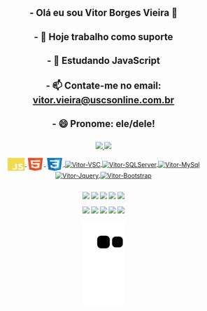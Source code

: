 <div align="center">

## - Olá eu sou Vitor Borges Vieira 👋
## - 🔭 Hoje trabalho como suporte
## - 🌱 Estudando JavaScript
## - 📫 Contate-me no email: vitor.vieira@uscsonline.com.br
## - 😄 Pronome: ele/dele!

</div>

 ##
 
<div align="center">
  <a href="https://github.com/vitorborqge">
  <img height="150em" src="https://github-readme-stats.vercel.app/api?username=vitorborqge&show_icons=true&theme=dracula&include_all_commits=true&count_private=true"/>
  <img height="150em" src="https://github-readme-stats.vercel.app/api/top-langs/?username=vitorborqge&layout=compact&langs_count=7&theme=dracula"/>
</div>

<div style="display: inline_block" align="center"><br>
  <img align="center" alt="Vitor-Js" height="30" width="40" src="https://raw.githubusercontent.com/devicons/devicon/master/icons/javascript/javascript-plain.svg">
  <img align="center" alt="Vitor-HTML" height="30" width="40" src="https://raw.githubusercontent.com/devicons/devicon/master/icons/html5/html5-original.svg">
  <img align="center" alt="Vitor-CSS" height="30" width="40" src="https://raw.githubusercontent.com/devicons/devicon/master/icons/css3/css3-original.svg">
  <img align="center" alt="Vitor-VSC" height="30" width="40" src="https://cdn.jsdelivr.net/gh/devicons/devicon/icons/vscode/vscode-plain-wordmark.svg">
  <img align="center" alt="Vitor-SQLServer" height="30" width="40" src="https://cdn.jsdelivr.net/gh/devicons/devicon/icons/microsoftsqlserver/microsoftsqlserver-plain-wordmark.svg">      
  <img align="center" alt="Vitor-MySql" height="30" width="40" src="https://cdn.jsdelivr.net/gh/devicons/devicon/icons/mysql/mysql-original-wordmark.svg">
  <img align="center" alt="Vitor-Jquery" height="30" width="40" src="https://cdn.jsdelivr.net/gh/devicons/devicon/icons/jquery/jquery-original-wordmark.svg">
  <img align="center" alt="Vitor-Bootstrap" height="30" width="40" src="https://cdn.jsdelivr.net/gh/devicons/devicon/icons/bootstrap/bootstrap-original-wordmark.svg">
  
</div>
    
  ##
 
<div align="center"> 
  <a href="https://www.youtube.com/channel/UCc-niaVo7BvZzKlw-a9VpNg" target="_blank"><img src="https://img.shields.io/badge/YouTube-FF0000?style=for-the-badge&logo=youtube&logoColor=white" target="_blank"></a>
  <a href="https://www.instagram.com/vitorborqgegamer/" target="_blank"><img src="https://img.shields.io/badge/-Instagram-%23E4405F?style=for-the-badge&logo=instagram&logoColor=white" target="_blank"></a>
 <a href="https://www.twitch.tv/vitorborqge" target="_blank"><img src="https://img.shields.io/badge/Twitch-9146FF?style=for-the-badge&logo=twitch&logoColor=white" target="_blank"></a>
 <a href="https://discord.gg/Pc24cCgqq7" target="_blank"><img src="https://img.shields.io/badge/Discord-7289DA?style=for-the-badge&logo=discord&logoColor=white" target="_blank"></a> 
  <a href = "vitor.vieira@uscsonline.com.br"><img src="https://img.shields.io/badge/-Gmail-%23333?style=for-the-badge&logo=gmail&logoColor=white" target="_blank"></a>
 
 <a href="https://www.linkedin.com/in/vitor-borges-502610186/" target="_blank"><img src="https://img.shields.io/badge/-LinkedIn-%230077B5?style=for-the-badge&logo=linkedin&logoColor=white" target="_blank"></a> 
 <a href="https://pt.stackoverflow.com/users/274676/vitor-borges-vieira"><img src="https://img.shields.io/badge/Stack_Overflow-FE7A16?style=for-the-badge&logo=stack-overflow&logoColor=white"></a>
 <a href="https://www.reddit.com/user/vitorborqge"><img src="https://img.shields.io/badge/Reddit-FF4500?style=for-the-badge&logo=reddit&logoColor=white"></a>
 <a href="https://github.com/vitorborqge"><img src="https://img.shields.io/badge/GitHub-100000?style=for-the-badge&logo=github&logoColor=white"></a>
 <a href="https://twitter.com/Vitorborqge"><img src="https://img.shields.io/badge/Twitter-1DA1F2?style=for-the-badge&logo=twitter&logoColor=white"></a>
     
        
        
 
![Snake animation](https://github.com/rafaballerini/rafaballerini/blob/output/github-contribution-grid-snake.svg)
 
</div>
